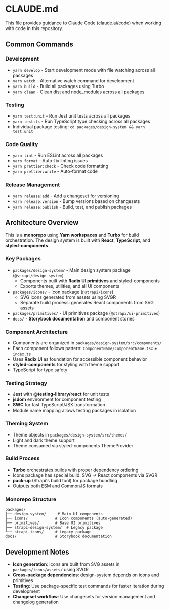 # CLAUDE.md

This file provides guidance to Claude Code (claude.ai/code) when working with code in this repository.

## Common Commands

### Development
- `yarn develop` - Start development mode with file watching across all packages
- `yarn watch` - Alternative watch command for development
- `yarn build` - Build all packages using Turbo
- `yarn clean` - Clean dist and node_modules across all packages

### Testing
- `yarn test:unit` - Run Jest unit tests across all packages
- `yarn test:ts` - Run TypeScript type checking across all packages
- Individual package testing: `cd packages/design-system && yarn test:unit`

### Code Quality
- `yarn lint` - Run ESLint across all packages
- `yarn format` - Auto-fix linting issues
- `yarn prettier:check` - Check code formatting
- `yarn prettier:write` - Auto-format code

### Release Management
- `yarn release:add` - Add a changeset for versioning
- `yarn release:version` - Bump versions based on changesets
- `yarn release:publish` - Build, test, and publish packages

## Architecture Overview

This is a **monorepo** using **Yarn workspaces** and **Turbo** for build orchestration. The design system is built with **React**, **TypeScript**, and **styled-components**.

### Key Packages
- `packages/design-system/` - Main design system package (`@strapi/design-system`)
  - Components built with **Radix UI primitives** and styled-components
  - Exports themes, utilities, and all UI components
- `packages/icons/` - Icon package (`@strapi/icons`) 
  - SVG icons generated from assets using SVGR
  - Separate build process: generates React components from SVG assets
- `packages/primitives/` - UI primitives package (`@strapi/ui-primitives`)
- `docs/` - **Storybook documentation** and component stories

### Component Architecture
- Components are organized in `packages/design-system/src/components/`
- Each component follows pattern: `ComponentName/ComponentName.tsx` + `index.ts`
- Uses **Radix UI** as foundation for accessible component behavior
- **styled-components** for styling with theme support
- TypeScript for type safety

### Testing Strategy
- **Jest** with **@testing-library/react** for unit tests
- **jsdom** environment for component testing
- **SWC** for fast TypeScript/JSX transformation
- Module name mapping allows testing packages in isolation

### Theming System
- Theme objects in `packages/design-system/src/themes/`
- Light and dark theme support
- Theme consumed via styled-components ThemeProvider

### Build Process
- **Turbo** orchestrates builds with proper dependency ordering
- Icons package has special build: SVG → React components via SVGR
- **pack-up** (Strapi's build tool) for package bundling
- Outputs both ESM and CommonJS formats

### Monorepo Structure
```
packages/
├── design-system/     # Main UI components
├── icons/            # Icon components (auto-generated)
├── primitives/       # Base UI primitives
├── strapi-design-system/  # Legacy package
└── strapi-icons/     # Legacy package
docs/                 # Storybook documentation
```

## Development Notes

- **Icon generation**: Icons are built from SVG assets in `packages/icons/assets/` using SVGR
- **Cross-package dependencies**: design-system depends on icons and primitives
- **Testing**: Use package-specific test commands for faster iteration during development
- **Changeset workflow**: Use changesets for version management and changelog generation